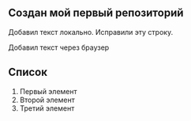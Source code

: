 ## Создан мой первый репозиторий

Добавил текст локально. Исправили эту строку.

Добавил текст через браузер

## Список
1. Первый элемент
2. Второй элемент
3. Третий элемент
